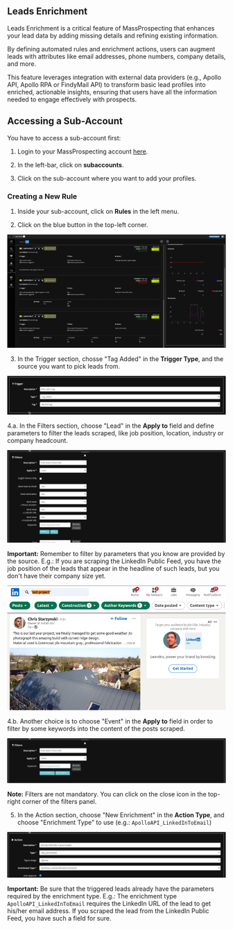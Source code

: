 ## Leads Enrichment

Leads Enrichment is a critical feature of MassProspecting that enhances your lead data by adding missing details and refining existing information. 

By defining automated rules and enrichment actions, users can augment leads with attributes like email addresses, phone numbers, company details, and more. 

This feature leverages integration with external data providers (e.g., Apollo API, Apollo RPA or FindyMail API) to transform basic lead profiles into enriched, actionable insights, ensuring that users have all the information needed to engage effectively with prospects.

## Accessing a Sub-Account

You have to access a sub-account first:

1. Login to your MassProspecting account [here](https://massprospecting.com/login).

2. In the left-bar, click on **subaccounts**.

3. Click on the sub-account where you want to add your profiles.

### Creating a New Rule

1. Inside your sub-account, click on **Rules** in the left menu.

2. Click on the blue button in the top-left corner.

![Rules Screen](../assets/user/8-1.png)

3. In the Trigger section, chosse "Tag Added" in the **Trigger Type**, and the source you want to pick leads from.

![Defining Rule Trigger](../assets/user/8-2.png)

4.a. In the Filters section, choose "Lead" in the **Apply to** field and define parameters to filter the leads scraped, like job position, location, industry or company headcount.

![Filtering by Leads Attributes](../assets/user/7-5.png)

**Important:** Remember to filter by parameters that you know are provided by the source. E.g.: If you are scraping the LinkedIn Public Feed, you have the job position of the leads that appear in the headline of such leads, but you don't have their company size yet.

![Scraping LinkedIn Public Feed](../assets/user/7-6.png)

4.b. Another choice is to choose "Event" in the **Apply to** field in order to filter by some keywords into the content of the posts scraped.

![Filtering by Events Content](../assets/user/7-7.png)

**Note:** Filters are not mandatory. You can click on the close icon in the top-right corner of the filters panel.

5. In the Action section, choose "New Enrichment" in the **Action Type**, and choose "Enrichment Type" to use (e.g.: `ApolloAPI_LinkedInToEmail`)

![Defining Rule Action](../assets/user/8-3.png)

**Important:** Be sure that the triggered leads already have the parameters required by the enrichment type. E.g.: The enrichment type `ApolloAPI_LinkedInToEmail` requires the LinkedIn URL of the lead to get his/her email address. If you scraped the lead from the LinkedIn Public Feed, you have such a field for sure.


